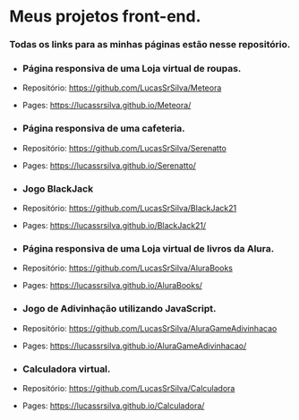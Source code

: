# Meus projetos front-end.
### Todas os links para as minhas páginas estão nesse repositório.

- ### Página responsiva de uma Loja virtual de roupas.
- Repositório: https://github.com/LucasSrSilva/Meteora
- Pages: https://lucassrsilva.github.io/Meteora/
  
- ### Página responsiva de uma cafeteria.
- Repositório: https://github.com/LucasSrSilva/Serenatto
- Pages: https://lucassrsilva.github.io/Serenatto/

- ### Jogo BlackJack
- Repositório: https://github.com/LucasSrSilva/BlackJack21
- Pages: https://lucassrsilva.github.io/BlackJack21/

- ### Página responsiva de uma Loja virtual de livros da Alura.
- Repositório: https://github.com/LucasSrSilva/AluraBooks
- Pages: https://lucassrsilva.github.io/AluraBooks/
  
- ### Jogo de Adivinhação utilizando JavaScript.
- Repositório: https://github.com/LucasSrSilva/AluraGameAdivinhacao
- Pages: https://lucassrsilva.github.io/AluraGameAdivinhacao/

- ### Calculadora virtual.
- Repositório: https://github.com/LucasSrSilva/Calculadora
- Pages: https://lucassrsilva.github.io/Calculadora/
  

